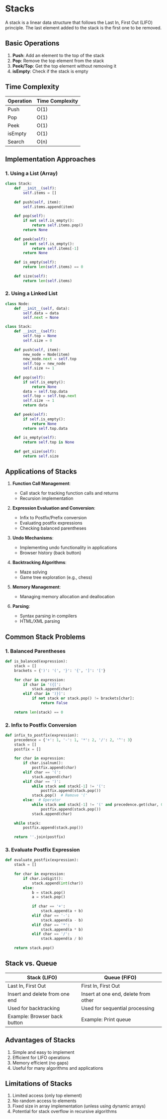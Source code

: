 # Stacks

A stack is a linear data structure that follows the Last In, First Out (LIFO) principle. The last element added to the stack is the first one to be removed.

## Basic Operations

1. **Push**: Add an element to the top of the stack
2. **Pop**: Remove the top element from the stack
3. **Peek/Top**: Get the top element without removing it
4. **isEmpty**: Check if the stack is empty

## Time Complexity

| Operation | Time Complexity |
|-----------|----------------|
| Push      | O(1)           |
| Pop       | O(1)           |
| Peek      | O(1)           |
| isEmpty   | O(1)           |
| Search    | O(n)           |

## Implementation Approaches

### 1. Using a List (Array)

```python
class Stack:
    def __init__(self):
        self.items = []
    
    def push(self, item):
        self.items.append(item)
    
    def pop(self):
        if not self.is_empty():
            return self.items.pop()
        return None
    
    def peek(self):
        if not self.is_empty():
            return self.items[-1]
        return None
    
    def is_empty(self):
        return len(self.items) == 0
    
    def size(self):
        return len(self.items)
```

### 2. Using a Linked List

```python
class Node:
    def __init__(self, data):
        self.data = data
        self.next = None

class Stack:
    def __init__(self):
        self.top = None
        self.size = 0
    
    def push(self, item):
        new_node = Node(item)
        new_node.next = self.top
        self.top = new_node
        self.size += 1
    
    def pop(self):
        if self.is_empty():
            return None
        data = self.top.data
        self.top = self.top.next
        self.size -= 1
        return data
    
    def peek(self):
        if self.is_empty():
            return None
        return self.top.data
    
    def is_empty(self):
        return self.top is None
    
    def get_size(self):
        return self.size
```

## Applications of Stacks

1. **Function Call Management**: 
   - Call stack for tracking function calls and returns
   - Recursion implementation

2. **Expression Evaluation and Conversion**:
   - Infix to Postfix/Prefix conversion
   - Evaluating postfix expressions
   - Checking balanced parentheses

3. **Undo Mechanisms**:
   - Implementing undo functionality in applications
   - Browser history (back button)

4. **Backtracking Algorithms**:
   - Maze solving
   - Game tree exploration (e.g., chess)

5. **Memory Management**:
   - Managing memory allocation and deallocation

6. **Parsing**:
   - Syntax parsing in compilers
   - HTML/XML parsing

## Common Stack Problems

### 1. Balanced Parentheses

```python
def is_balanced(expression):
    stack = []
    brackets = {')': '(', '}': '{', ']': '['}
    
    for char in expression:
        if char in '({[':
            stack.append(char)
        elif char in ')}]':
            if not stack or stack.pop() != brackets[char]:
                return False
    
    return len(stack) == 0
```

### 2. Infix to Postfix Conversion

```python
def infix_to_postfix(expression):
    precedence = {'+': 1, '-': 1, '*': 2, '/': 2, '^': 3}
    stack = []
    postfix = []
    
    for char in expression:
        if char.isalnum():
            postfix.append(char)
        elif char == '(':
            stack.append(char)
        elif char == ')':
            while stack and stack[-1] != '(':
                postfix.append(stack.pop())
            stack.pop()  # Remove '('
        else:  # Operator
            while stack and stack[-1] != '(' and precedence.get(char, 0) <= precedence.get(stack[-1], 0):
                postfix.append(stack.pop())
            stack.append(char)
    
    while stack:
        postfix.append(stack.pop())
    
    return ''.join(postfix)
```

### 3. Evaluate Postfix Expression

```python
def evaluate_postfix(expression):
    stack = []
    
    for char in expression:
        if char.isdigit():
            stack.append(int(char))
        else:
            b = stack.pop()
            a = stack.pop()
            
            if char == '+':
                stack.append(a + b)
            elif char == '-':
                stack.append(a - b)
            elif char == '*':
                stack.append(a * b)
            elif char == '/':
                stack.append(a / b)
    
    return stack.pop()
```

## Stack vs. Queue

| Stack (LIFO)                | Queue (FIFO)                |
|----------------------------|----------------------------|
| Last In, First Out         | First In, First Out        |
| Insert and delete from one end | Insert at one end, delete from other |
| Used for backtracking      | Used for sequential processing |
| Example: Browser back button | Example: Print queue       |

## Advantages of Stacks

1. Simple and easy to implement
2. Efficient for LIFO operations
3. Memory efficient (no gaps)
4. Useful for many algorithms and applications

## Limitations of Stacks

1. Limited access (only top element)
2. No random access to elements
3. Fixed size in array implementation (unless using dynamic arrays)
4. Potential for stack overflow in recursive algorithms